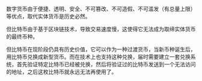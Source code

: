 数字货币由于便捷、透明、安全、不可篡改、不可造假、不可滥发（有总量上限）等优点，取代实体货币是历史必然。

但比特币由于基于区块链技术，导致交易速度慢，这使得它无法成为取缔实体货币的最终币种。

但比特币在现阶段仍具有历史价值，它可以作为一种过渡货币，当新币种诞生后，用比特币兑换成新型货币。而在技术上也支持这种兑换，届时需要建立一套兑换系统，首先验证特定比特币已经被兑换，然后将验证过的比特币发送到一个无法访问的地址，之后这枚比特币就永远无法再使用了。
